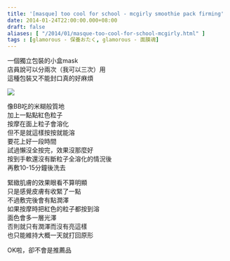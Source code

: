 ```yaml
---
title: '[masque] too cool for school - mcgirly smoothie pack firming'
date: 2014-01-24T22:00:00.000+08:00
draft: false
aliases: [ "/2014/01/masque-too-cool-for-school-mcgirly.html" ]
tags : [glamorous - 保養おたく, glamorous - 面膜魂]
---
```


一個獨立包裝的小盒mask  
店員說可以分兩次（我可以三次）用  
這種包裝又不能封口真的好麻煩  

![](/images/tcfspinkpack.jpg)

像BB吃的米糊般質地  
加上一點點紅色粒子  
按摩在面上粒子會溶化  
但不是就這樣按按就能溶  
要花上好一段時間  
試過懶沒全按完，效果沒那麼好  
按到手軟還沒有斷粒子全溶化的情況後  
再敷10-15分鐘後洗去  
  
緊緻肌膚的效果眼看不算明顯  
只是感覺皮膚有收緊了一點  
不過敷完後會有點潤澤  
如果按摩時把紅色的粒子都按到溶  
面色會多一層光澤  
否則就只有潤澤而沒有亮這樣  
也只能維持大概一天就打回原形  
  
OK啦，卻不會是推薦品
